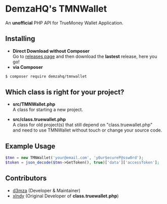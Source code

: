 # DemzaHQ's TMNWallet
An **unofficial** PHP API for TrueMoney Wallet Application.
  
  
## Installing  
- **Direct Download without Composer**  
Go to [releases page](https://github.com/DemzaHQ/TMNWallet/releases) and then download the **lastest** release, here you go!  
- **via Composer**  
```bash
$ composer require demzahq/tmnwallet
```
  
## Which class is right for your project?
- **src/TMNWallet.php**  
A class for starting a new project.
  
- **src/class.truewallet.php**  
A class for old project(s) that still depend on "class.truewallet.php"  
and need to use TMNWallet without touch or change your source code.
  
  
## Example Usage
```php
$tmn = new TMNWallet('your@email.com', 'y0ur$ecureP@ssw0rd');
$token = json_decode($tmn->GetToken(), true)['data']['accessToken'];
```
  
  
## Contributors
- [d3mza](http://github.com/d3mza) (Developer & Maintainer)
- [xIndy](https://github.com/exzajung) (Original Developer of **class.truewallet.php**)
